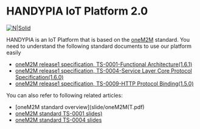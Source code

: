 # HANDYPIA IoT Platform 2.0

[![N|Solid](http://dev.handypia.co.kr/images/common/logo.gif)](http://dev.handypia.co.kr)

HANDYPIA is an IoT Platform that is based on the [oneM2M](http://www.onem2m.org/)  standard. You need to understand  the following standard documents to use our platform easily

  - [oneM2M release1 specification, TS-0001-Functional Architecture(1.6.1)](http://www.onem2m.org/images/files/deliverables/TS-0001-Functional_Architecture-V1_6_1.pdf)
  - [oneM2M release1 specification, TS-0004-Service Layer Core Protocol Specification(1.6.0)](http://www.onem2m.org/images/files/deliverables/UpdateRelease1/TS-0004-Service_Layer_Core_Protocol-V1_6_0.zip)
  - [oneM2M release1 specification, TS-0009-HTTP Protocol Binding(1.5.0)](http://www.onem2m.org/images/files/deliverables/TS-0009-HTTP_Protocol_Binding-V1_5_1.pdf)

You can also refer to following related articles:
  - [oneM2M standard overview](slide/oneM2M(T.pdf)
  - [oneM2M standard TS-0001 slides)](slide/oneM2M.pdf)
  - [oneM2M standard TS-0004 slides](http://www.onem2m.org/images/files/deliverables/TS-0009-HTTP_Protocol_Binding-V1_5_1.pdf)
